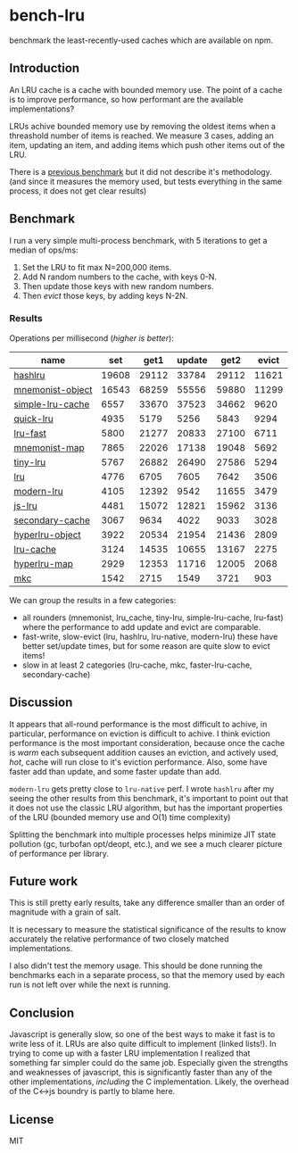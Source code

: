 # bench-lru

benchmark the least-recently-used caches which are available on npm.

## Introduction

An LRU cache is a cache with bounded memory use.
The point of a cache is to improve performance,
so how performant are the available implementations?

LRUs achive bounded memory use by removing the oldest items when a threashold number of items
is reached. We measure 3 cases, adding an item, updating an item, and adding items
which push other items out of the LRU.

There is a [previous benchmark](https://www.npmjs.com/package/bench-cache)
but it did not describe it's methodology. (and since it measures the memory used,
but tests everything in the same process, it does not get clear results)

## Benchmark

I run a very simple multi-process benchmark, with 5 iterations to get a median of ops/ms:

1. Set the LRU to fit max N=200,000 items.
2. Add N random numbers to the cache, with keys 0-N.
3. Then update those keys with new random numbers.
4. Then _evict_ those keys, by adding keys N-2N.

### Results

Operations per millisecond (*higher is better*):


| name                                                           | set   | get1  | update | get2  | evict |
|----------------------------------------------------------------|-------|-------|--------|-------|-------|
| [hashlru](https://npmjs.com/package/hashlru)                   | 19608 | 29112 | 33784  | 29112 | 11621 |
| [mnemonist-object](https://www.npmjs.com/package/mnemonist)    | 16543 | 68259 | 55556  | 59880 | 11299 |
| [simple-lru-cache](https://npmjs.com/package/simple-lru-cache) | 6557  | 33670 | 37523  | 34662 | 9620  |
| [quick-lru](https://npmjs.com/package/quick-lru)               | 4935  | 5179  | 5256   | 5843  | 9294  |
| [lru-fast](https://npmjs.com/package/lru-fast)                 | 5800  | 21277 | 20833  | 27100 | 6711  |
| [mnemonist-map](https://www.npmjs.com/package/mnemonist)       | 7865  | 22026 | 17138  | 19048 | 5692  |
| [tiny-lru](https://npmjs.com/package/tiny-lru)                 | 5767  | 26882 | 26490  | 27586 | 5294  |
| [lru](https://www.npmjs.com/package/lru)                       | 4776  | 6705  | 7605   | 7642  | 3506  |
| [modern-lru](https://npmjs.com/package/modern-lru)             | 4105  | 12392 | 9542   | 11655 | 3479  |
| [js-lru](https://www.npmjs.com/package/js-lru)                 | 4481  | 15072 | 12821  | 15962 | 3136  |
| [secondary-cache](https://npmjs.com/package/secondary-cache)   | 3067  | 9634  | 4022   | 9033  | 3028  |
| [hyperlru-object](https://npmjs.com/package/hyperlru-object)   | 3922  | 20534 | 21954  | 21436 | 2809  |
| [lru-cache](https://npmjs.com/package/lru-cache)               | 3124  | 14535 | 10655  | 13167 | 2275  |
| [hyperlru-map](https://npmjs.com/package/hyperlru-map)         | 2929  | 12353 | 11716  | 12005 | 2068  |
| [mkc](https://npmjs.com/packacge/package/mkc)                  | 1542  | 2715  | 1549   | 3721  | 903   |


We can group the results in a few categories:

* all rounders (mnemonist, lru_cache, tiny-lru, simple-lru-cache, lru-fast) where the performance to add update and evict are comparable.
* fast-write, slow-evict (lru, hashlru, lru-native, modern-lru) these have better set/update times, but for some reason are quite slow to evict items!
* slow in at least 2 categories (lru-cache, mkc, faster-lru-cache, secondary-cache)

## Discussion

It appears that all-round performance is the most difficult to achive, in particular,
performance on eviction is difficult to achive. I think eviction performance is the most important
consideration, because once the cache is _warm_ each subsequent addition causes an eviction,
and actively used, _hot_, cache will run close to it's eviction performance.
Also, some have faster add than update, and some faster update than add.

`modern-lru` gets pretty close to `lru-native` perf.
I wrote `hashlru` after my seeing the other results from this benchmark, it's important to point
out that it does not use the classic LRU algorithm, but has the important properties of the LRU
(bounded memory use and O(1) time complexity)

Splitting the benchmark into multiple processes helps minimize JIT state pollution (gc, turbofan opt/deopt, etc.), and we see a much clearer picture of performance per library.

## Future work

This is still pretty early results, take any difference smaller than an order of magnitude with a grain of salt.

It is necessary to measure the statistical significance of the results to know accurately the relative performance of two closely matched implementations.

I also didn't test the memory usage. This should be done running the benchmarks each in a separate process, so that the memory used by each run is not left over while the next is running.

## Conclusion

Javascript is generally slow, so one of the best ways to make it fast is to write less of it.
LRUs are also quite difficult to implement (linked lists!). In trying to come up with a faster
LRU implementation I realized that something far simpler could do the same job. Especially
given the strengths and weaknesses of javascript, this is significantly faster than any of the
other implementations, _including_ the C implementation. Likely, the overhead of the C<->js boundry
is partly to blame here.

## License

MIT